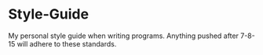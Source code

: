 # Style-Guide
My personal style guide when writing programs. Anything pushed after 7-8-15 will adhere to these standards.
